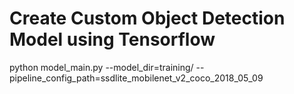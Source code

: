 # Create Custom Object Detection Model using Tensorflow

python model_main.py --model_dir=training/ --pipeline_config_path=ssdlite_mobilenet_v2_coco_2018_05_09

